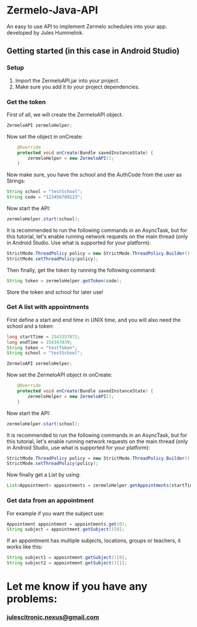 # Zermelo-Java-API
An easy to use API to implement Zermelo schedules into your app. developed by Jules Hummelink.

## Getting started (in this case in Android Studio)
### Setup
1. Import the ZermeloAPI.jar into your project.
2. Make sure you add it to your project dependencies.

### Get the token
First of all, we will create the ZermeloAPI object.
```java
ZermeloAPI zermeloHelper;
```
Now set the object in onCreate:
```java
    @Override
    protected void onCreate(Bundle savedInstanceState) {
        zermeloHelper = new ZermeloAPI();
    }
```
Now make sure, you have the school and the AuthCode from the user as Strings:
```java
String school = "testSchool";
String code = "123456789123";
```
Now start the API:
```java
zermeloHelper.start(school);
```
It is recommended to run the following commands in an AsyncTask, but for this tutorial, let's enable running network requests on the main thread (only in Android Studio. Use what is supported for your platform):
```java
StrictMode.ThreadPolicy policy = new StrictMode.ThreadPolicy.Builder().permitAll().build();
StrictMode.setThreadPolicy(policy);
```
Then finally, get the token by running the following command:
```java
String token = zermeloHelper.getToken(code);
```
Store the token and school for later use!

### Get A list with appointments
First define a start and end time in UNIX time, and you will also need the school and a token:
```java
long startTime = 1543357871;
long endTime = 154347839;
String token = "testToken";
String school = "testSchool";

ZermeloAPI zermeloHelper;
```
Now set the ZermeloAPI object in onCreate:
```java
    @Override
    protected void onCreate(Bundle savedInstanceState) {
        zermeloHelper = new ZermeloAPI();
    }
```
Now start the API:
```java
zermeloHelper.start(school);
```
It is recommended to run the following commands in an AsyncTask, but for this tutorial, let's enable running network requests on the main thread (only in Android Studio, use what is supported for your platform):
```java
StrictMode.ThreadPolicy policy = new StrictMode.ThreadPolicy.Builder().permitAll().build();
StrictMode.setThreadPolicy(policy);
```
Now finally get a List<Appointment> by using:

```java
List<Appointment> appointments = zermeloHelper.getAppointments(startTime, endTime, token);
```

### Get data from an appointment
For example if you want the subject use:
```java
Appointment appointment = appointments.get(0);
String subject = appointment.getSubject()[0];
```
If an appointment has multiple subjects, locations, groups or teachers, it works like this:
```java
String subject1 = appointment.getSubject()[0];
String subject2 = appointment.getSubject()[1];
```

# Let me know if you have any problems:
### julescitronic.nexus@gmail.com


